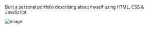 Built a personal portfolio describing about myself using HTML, CSS & JavaScript.

![image](https://github.com/jaideepdnaik/portfolio/assets/77848433/e794134b-9fa5-4dee-b42e-51beee3aa156)
